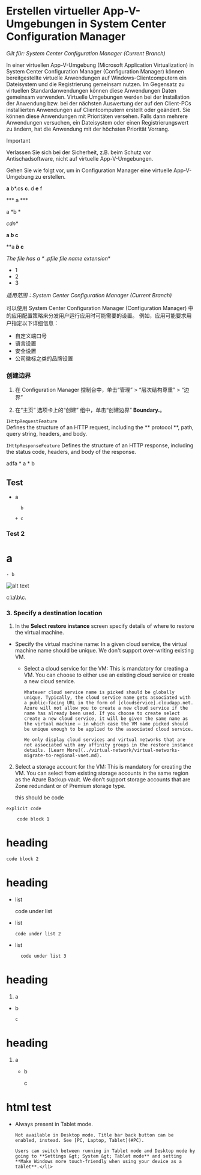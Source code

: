 
# <a name="create-app-v-virtual-environments-in-system-center-configuration-manager"></a><span data-ttu-id="146e5-103">Erstellen virtueller App-V-Umgebungen in System Center Configuration Manager</span>

<span data-ttu-id="146e5-104">*Gilt für: System Center Configuration Manager (Current Branch)*</span>

<span data-ttu-id="146e5-105">In einer virtuellen App-V-Umgebung (Microsoft Application Virtualization) in System Center Configuration Manager (Configuration Manager) können bereitgestellte virtuelle Anwendungen auf Windows-Clientcomputern ein Dateisystem und die Registrierung gemeinsam nutzen.</span> <span data-ttu-id="146e5-106">Im Gegensatz zu virtuellen Standardanwendungen können diese Anwendungen Daten gemeinsam verwenden.</span> <span data-ttu-id="146e5-107">Virtuelle Umgebungen werden bei der Installation der Anwendung bzw. bei der nächsten Auswertung der auf den Client-PCs installierten Anwendungen auf Clientcomputern erstellt oder geändert.</span> <span data-ttu-id="146e5-108">Sie können diese Anwendungen mit Prioritäten versehen. Falls dann mehrere Anwendungen versuchen, ein Dateisystem oder einen Registrierungswert zu ändern, hat die Anwendung mit der höchsten Priorität Vorrang.</span>  

> [!IMPORTANT]  
>  <span data-ttu-id="146e5-109">Verlassen Sie sich bei der Sicherheit, z.B. beim Schutz vor Antischadsoftware, nicht auf virtuelle App-V-Umgebungen.</span>  

 <span data-ttu-id="146e5-110">Gehen Sie wie folgt vor, um in Configuration Manager eine virtuelle App-V-Umgebung zu erstellen.</span>  







**a** b*.cs **c**. d **e** f


*** a ***

a *b *


*cdn**



**a *b* c**

**a ***b* c**

**The file has a * .pfile* file name extension**



+ 1
+ 2
+ 3


<tu id="104">*适用范围：System Center Configuration Manager (Current Branch)*</tu>


<tu id="105">可以使用 System Center Configuration Manager (Configuration Manager) 中的应用配置策略来分发用户运行应用时可能需要的设置。</tu> <tu id="106">例如，应用可能要求用户指定以下详细信息：</tu>
- <tu id="107">自定义端口号</tu>
- <tu id="108">语言设置</tu>
- <tu id="109">安全设置</tu>
- <tu id="110">公司徽标之类的品牌设置</tu>



<div style="display:none">
HIDDEN DIV
</div>





### <a name="to-create-a-boundary"></a>创建边界  

1.  在 Configuration Manager 控制台中，单击“管理” > “层次结构尊重” > “边界”  

2.  在“主页”  选项卡上的“创建”  组中，单击“创建边界” **Boundary.**。  




`IHttpRequestFeature`  
   Defines the structure of an HTTP request, including the ** protocol **, path, query string, headers, and body.

`IHttpResponseFeature`
   Defines the structure of an HTTP response, including the status code, headers, and body of the response.





adfa
    * a
    * b



## Test

- a

        b
        
      + c


### Test 2


# a

    - b



![alt text](url.png "Title Text")




c:\a\b\c\.


### 3. Specify a destination location


1. In the **Select restore instance** screen specify details of where to restore the virtual machine.


- Specify the virtual machine name: In a given cloud service, the virtual machine name should be unique. We don't support over-writing existing VM. 
  - Select a cloud service for the VM: This is mandatory for creating a VM. You can choose to either use an existing cloud service or create a new cloud service.

        Whatever cloud service name is picked should be globally unique. Typically, the cloud service name gets associated with a public-facing URL in the form of [cloudservice].cloudapp.net. Azure will not allow you to create a new cloud service if the name has already been used. If you choose to create select create a new cloud service, it will be given the same name as the virtual machine – in which case the VM name picked should be unique enough to be applied to the associated cloud service.

        We only display cloud services and virtual networks that are not associated with any affinity groups in the restore instance details. [Learn More](../virtual-network/virtual-networks-migrate-to-regional-vnet.md).


2. Select a storage account for the VM: This is mandatory for creating the VM. You can select from existing storage accounts in the same region as the Azure Backup vault. We don’t support storage accounts that are Zone redundant or of Premium storage type.






    this should be code
    
    
```
explicit code
```




        code block 1

# heading


    code block 2
    
    
# heading

- list
  
    code under list

- list

      code under list 2

- list

        code under list 3
        
        
# heading

1. a

  - b

        c

        
# heading

1. a
    - b

        c


# html test

<ul>
<li>Always present in Tablet mode.

    Not available in Desktop mode. Title bar back button can be enabled, instead. See [PC, Laptop, Tablet](#PC).

    Users can switch between running in Tablet mode and Desktop mode by going to **Settings &gt; System &gt; Tablet mode** and setting **Make Windows more touch-friendly when using your device as a tablet**.</li>
